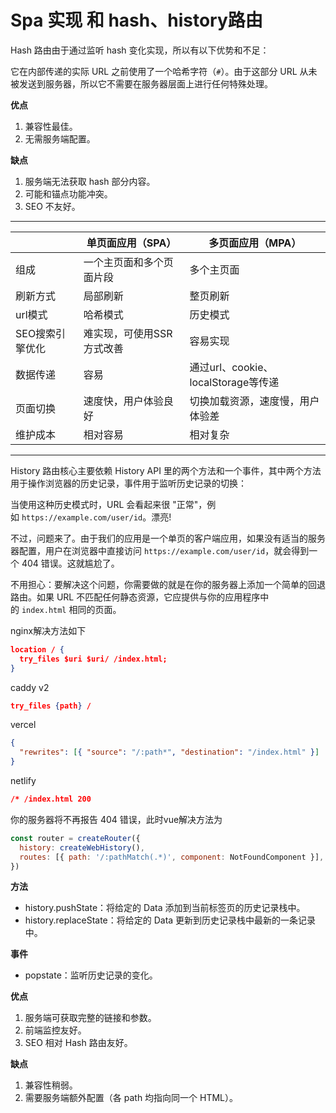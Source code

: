 # Spa 实现 和 hash、history路由

Hash 路由由于通过监听 hash 变化实现，所以有以下优势和不足：

它在内部传递的实际 URL 之前使用了一个哈希字符（`#`）。由于这部分 URL 从未被发送到服务器，所以它不需要在服务器层面上进行任何特殊处理。

**优点**

1. 兼容性最佳。
2. 无需服务端配置。

**缺点**

1. 服务端无法获取 hash 部分内容。
2. 可能和锚点功能冲突。
3. SEO 不友好。
---

|           | 单页面应用（SPA）     | 多页面应用（MPA）                   |
| --------- | -------------- | ---------------------------- |
| 组成        | 一个主页面和多个页面片段   | 多个主页面                        |
| 刷新方式      | 局部刷新           | 整页刷新                         |
| url模式     | 哈希模式           | 历史模式                         |
| SEO搜索引擎优化 | 难实现，可使用SSR方式改善 | 容易实现                         |
| 数据传递      | 容易             | 通过url、cookie、localStorage等传递 |
| 页面切换      | 速度快，用户体验良好     | 切换加载资源，速度慢，用户体验差             |
| 维护成本      | 相对容易           | 相对复杂                         |




---

History 路由核心主要依赖 History API 里的两个方法和一个事件，其中两个方法用于操作浏览器的历史记录，事件用于监听历史记录的切换：

当使用这种历史模式时，URL 会看起来很 "正常"，例如 `https://example.com/user/id`。漂亮!

不过，问题来了。由于我们的应用是一个单页的客户端应用，如果没有适当的服务器配置，用户在浏览器中直接访问 `https://example.com/user/id`，就会得到一个 404 错误。这就尴尬了。

不用担心：要解决这个问题，你需要做的就是在你的服务器上添加一个简单的回退路由。如果 URL 不匹配任何静态资源，它应提供与你的应用程序中的 `index.html` 相同的页面。

nginx解决方法如下

```json
location / {
  try_files $uri $uri/ /index.html;
}
```

caddy v2 

```json
try_files {path} /
```

vercel

```json
{
  "rewrites": [{ "source": "/:path*", "destination": "/index.html" }]
}
```

netlify

```json
/* /index.html 200
```

你的服务器将不再报告 404 错误，此时vue解决方法为

```js
const router = createRouter({
  history: createWebHistory(),
  routes: [{ path: '/:pathMatch(.*)', component: NotFoundComponent }],
})
```


**方法**

- history.pushState：将给定的 Data 添加到当前标签页的历史记录栈中。
- history.replaceState：将给定的 Data 更新到历史记录栈中最新的一条记录中。

**事件**

- popstate：监听历史记录的变化。

**优点**

1. 服务端可获取完整的链接和参数。
2. 前端监控友好。
3. SEO 相对 Hash 路由友好。

**缺点**

1. 兼容性稍弱。
2. 需要服务端额外配置（各 path 均指向同一个 HTML）。